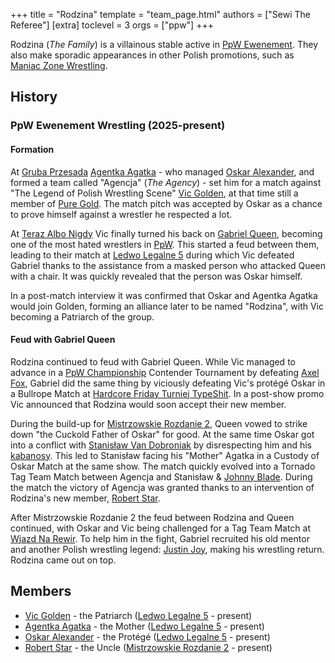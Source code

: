 +++
title = "Rodzina"
template = "team_page.html"
authors = ["Sewi The Referee"]
[extra]
toclevel = 3
orgs = ["ppw"]
+++

Rodzina (_The Family_) is a villainous stable active in [PpW Ewenement](@/o/ppw.md). They also make sporadic appearances in other Polish promotions, such as [Maniac Zone Wrestling](@/o/mzw.md).

## History

### PpW Ewenement Wrestling (2025-present)

#### Formation

At [Gruba Przesada](@/e/ppw/2025-01-25-ppw-gruba-przesada.md) [Agentka Agatka](@/w/agentka-agatka.md) - who managed [Oskar Alexander](@/w/oskar-alexander.md), and formed a team called "Agencja" (_The Agency_) - set him for a match against "The Legend of Polish Wrestling Scene" [Vic Golden](@/w/vic-golden.md), at that time still a member of [Pure Gold](@/tt/pure-gold.md). The match pitch was accepted by Oskar as a chance to prove himself against a wrestler he respected a lot. 

At [Teraz Albo Nigdy](@/e/ppw/2025-03-15-ppw-teraz-albo-nigdy.md) Vic finally turned his back on [Gabriel Queen](@/w/gabriel-queen.md), becoming one of the most hated wrestlers in [PpW](@/o/ppw.md). This started a feud between them, leading to their match at [Ledwo Legalne 5](@/e/ppw/2025-06-07-ppw-ledwo-legalne-5.md) during which Vic defeated Gabriel thanks to the assistance from a masked person who attacked Queen with a chair. It was quickly revealed that the person was Oskar himself.

In a post-match interview it was confirmed that Oskar and Agentka Agatka would join Golden, forming an alliance later to be named "Rodzina", with Vic becoming a Patriarch of the group.

#### Feud with Gabriel Queen

Rodzina continued to feud with Gabriel Queen. While Vic managed to advance in a [PpW Championship](@/c/ppw-championship.md) Contender Tournament by defeating [Axel Fox](@/w/axel-fox.md), Gabriel did the same thing by viciously defeating Vic's protégé Oskar in a Bullrope Match at [Hardcore Friday Turniej TypeShit](@/e/ppw/2025-08-15-ppw-hardcore-friday-turniej-typeshit.md). In a post-show promo Vic announced that Rodzina would soon accept their new member.

During the build-up for [Mistrzowskie Rozdanie 2](@/e/ppw/2025-09-20-ppw-mistrzowskie-rozdanie-2.md), Queen vowed to strike down "the Cuckold Father of Oskar" for good. At the same time Oskar got into a conflict with [Stanisław Van Dobroniak](@/w/stanislaw-van-dobroniak.md) by disrespecting him and his [kabanosy][kabanosy]. This led to Stanisław facing his "Mother" Agatka in a Custody of Oskar Match at the same show. The match quickly evolved into a Tornado Tag Team Match between Agencja and Stanisław & [Johnny Blade](@/w/johnny-blade.md). During the match the victory of Agencja was granted thanks to an intervention of Rodzina's new member, [Robert Star](@/w/robert-star.md).

After Mistrzowskie Rozdanie 2 the feud between Rodzina and Queen continued, with Oskar and Vic being challenged for a Tag Team Match at [Wjazd Na Rewir](@/e/ppw/2025-10-24-ppw-wjazd-na-rewir.md). To help him in the fight, Gabriel recruited his old mentor and another Polish wrestling legend: [Justin Joy](@/w/justin-joy.md), making his wrestling return. Rodzina came out on top.

## Members

* [Vic Golden](@/w/vic-golden.md) - the Patriarch ([Ledwo Legalne 5](@/e/ppw/2025-06-07-ppw-ledwo-legalne-5.md) - present)
* [Agentka Agatka](@/w/agentka-agatka.md) - the Mother ([Ledwo Legalne 5](@/e/ppw/2025-06-07-ppw-ledwo-legalne-5.md) - present)
* [Oskar Alexander](@/w/oskar-alexander.md) - the Protégé ([Ledwo Legalne 5](@/e/ppw/2025-06-07-ppw-ledwo-legalne-5.md) - present)
* [Robert Star](@/w/robert-star.md) - the Uncle ([Mistrzowskie Rozdanie 2](@/e/ppw/2025-09-20-ppw-mistrzowskie-rozdanie-2.md) - present)

[kabanosy]: https://en.wikipedia.org/wiki/Kabanos
